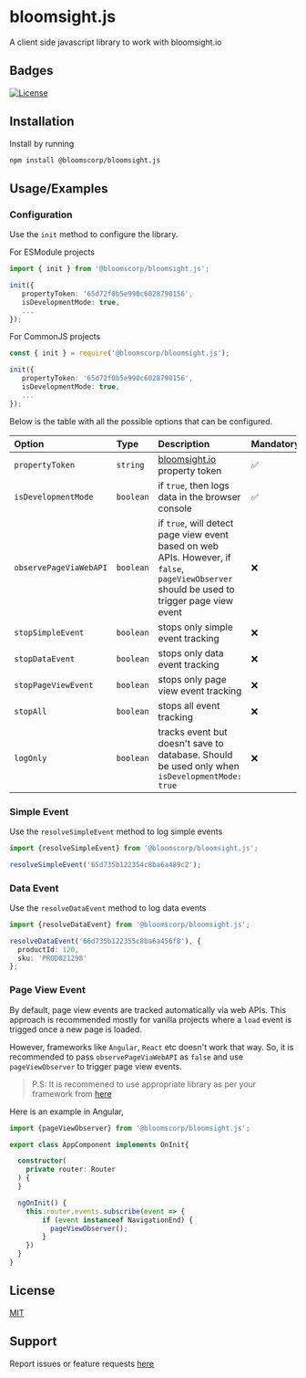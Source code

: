 # bloomsight.js

A client side javascript library to work with bloomsight.io

## Badges

[![ License](https://img.shields.io/badge/License-MIT-green.svg)](./LICENSE.md)

## Installation

Install by running

```bash
npm install @bloomscorp/bloomsight.js
```

## Usage/Examples


### Configuration

Use the `init` method to configure the library.

For ESModule projects
```ts
import { init } from '@bloomscorp/bloomsight.js';

init({
   propertyToken: '65d72f0b5e990c6028790156', 
   isDevelopmentMode: true,
   ...
});
```

For CommonJS projects
```ts
const { init } = require('@bloomscorp/bloomsight.js');

init({
   propertyToken: '65d72f0b5e990c6028790156', 
   isDevelopmentMode: true,
   ...
});
```
Below is the table with all the possible options that can be configured.

| Option | Type     | Description                | Mandatory | Default |
| :-------- | :------- | :------------------------- | :------| :-------|
| `propertyToken` | `string` | [bloomsight.io](https://bloomsight.io) property token | ✅ | NA |
| `isDevelopmentMode` | `boolean` | if `true`, then logs data in the browser console | ✅ | NA |
| `observePageViaWebAPI` | `boolean` | if `true`, will detect page view event based on web APIs. However, if `false`, `pageViewObserver` should be used to trigger page view event | ❌ | `true` |
| `stopSimpleEvent` | `boolean` | stops only simple event tracking| ❌ | `false` |
| `stopDataEvent` | `boolean` | stops only data event tracking| ❌ | `false` |
| `stopPageViewEvent` | `boolean` | stops only page view event tracking| ❌ | `false` |
| `stopAll` | `boolean` | stops all event tracking | ❌ | `false` |
| `logOnly` | `boolean` | tracks event but doesn't save to database. Should be used only when `isDevelopmentMode: true`| ❌ | `false` |


### Simple Event

Use the `resolveSimpleEvent` method to log simple events

```ts
import {resolveSimpleEvent} from '@bloomscorp/bloomsight.js';

resolveSimpleEvent('65d735b122354c8ba6a489c2');
```

### Data Event

Use the `resolveDataEvent` method to log data events

```ts
import {resolveDataEvent} from '@bloomscorp/bloomsight.js';

resolveDataEvent('66d735b122355c8ba6a456f8'), {
  productId: 120,
  sku: 'PROD021298'
};
```
### Page View Event


By default, page view events are tracked automatically via web APIs. This approach is recommended mostly for vanilla projects where a `load` event is trigged once a new page is loaded.


However, frameworks like `Angular`, `React` etc doesn't work that way. So, it is recommended to pass `observePageViaWebAPI` as `false` and use `pageViewObserver` to trigger page view events.

>P.S: It is recommened to use appropriate library as per your framework from [here]()

Here is an example in Angular,

```ts
import {pageViewObserver} from '@bloomscorp/bloomsight.js';

export class AppComponent implements OnInit{

  constructor(
    private router: Router
  ) {
  }

  ngOnInit() {
    this.router.events.subscribe(event => {
        if (event instanceof NavigationEnd) {
          pageViewObserver();
        }
    })
  }
}
```

## License

[MIT](./LICENSE.md)


## Support

Report issues or feature requests [here]()

